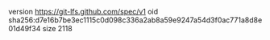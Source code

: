 version https://git-lfs.github.com/spec/v1
oid sha256:d7e16b7be3ec1115c0d098c336a2ab8a59e9247a54d3f0ac771a8d8e01d49f34
size 2118
